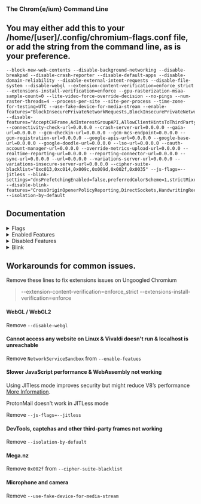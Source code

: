 ### The Chrom{e/ium} Command Line

## You may either add this to your /home/[user]/.config/chromium-flags.conf file, or add the string from the command line, as is your preference.

```
--block-new-web-contents --disable-background-networking --disable-breakpad --disable-crash-reporter --disable-default-apps --disable-domain-reliability --disable-external-intent-requests --disable-file-system --disable-webgl --extension-content-verification=enforce_strict --extensions-install-verification=enforce --gpu-rasterization-msaa-sample-count=0 --lite-video-force-override-decision --no-pings --num-raster-threads=4 --process-per-site --site-per-process --time-zone-for-testing=UTC --use-fake-device-for-media-stream --enable-features="BlockInsecurePrivateNetworkRequests,BlockInsecurePrivateNetworkRequestsForNavigations,BrowserDynamicCodeDisabled,DesktopScreenshots,DisableProcessReuse,ElementSuperRareData,EnableCsrssLockdown,EncryptedClientHello,ForceIsolationInfoFrameOriginToTopLevelFrame,GpuAppContainer,ImprovedCookieControls,IntensiveWakeUpThrottling:grace_period_seconds/10,IsolateOrigins,IsolatePrerenders,IsolateSandboxedIframes,MinimizeAudioProcessingForUnusedOutput,NetworkServiceSandbox,NetworkServiceCodeIntegrity,OpaqueResponseBlockingV01,OriginIsolationHeader,PartitionConnectionsByNetworkIsolationKey,PartitionDomainReliabilityByNetworkIsolationKey,PartitionExpectCTStateByNetworkIsolationKey,PartitionHttpServerPropertiesByNetworkIsolationKey,PartitionNelAndReportingByNetworkIsolationKey,PartitionSSLSessionsByNetworkIsolationKey,PartitionedCookies,PostQuantumCECPQ2,PrefetchPrivacyChanges,ReduceUserAgent,ReducedReferrerGranularity,RendererAppContainer,RestrictGamepadAccess,SandboxExternalProtocolBlocked,ScopeMemoryCachePerContext,SplitAuthCacheByNetworkIsolationKey,SplitCacheByIncludeCredentials,SplitCacheByNetworkIsolationKey,SplitHostCacheByNetworkIsolationKey,StrictOriginIsolation,SubframeShutdownDelay,SuppressDifferentOriginSubframeJSDialogs,ThirdPartyStoragePartitioning,ThrottleForegroundTimers,TurnOffStreamingMediaCachingAlways,TurnOffStreamingMediaCachingOnBattery,WinSboxDisableExtensionPoint,WinSboxDisableKtmComponent" --disable-features="AcceptCHFrame,AdInterestGroupAPI,AllowClientHintsToThirdParty,AllowURNsInIframes,AnonymousIframeOriginTrial,AutofillEnableAccountWalletStorage,AutofillServerCommunication,BrowsingTopics,ClearCrossSiteCrossBrowsingContextGroupWindowName,ClientHintThirdPartyDelegation,ClientHintsDPR,ClientHintsDPR_DEPRECATED,ClientHintsDeviceMemory,ClientHintsDeviceMemory_DEPRECATED,ClientHintsMetaHTTPEquivAcceptCH,ClientHintsMetaNameAcceptCH,ClientHintsResourceWidth,ClientHintsResourceWidth_DEPRECATED,ClientHintsViewportWidth,ClientHintsViewportWidth_DEPRECATED,ComputePressure,ContextMenuPerformanceInfoAndRemoteHintFetching,ConversionMeasurement,CookieDomainRejectNonASCII,CopyLinkToText,CrashReporting,CriticalClientHint,CrostiniAdditionalEnterpriseReporting,CssSelectorFragmentAnchor,DocumentReporting,EnableStructuredMetrics,EnterpriseRealtimeExtensionRequest,ExpectCTReporting,EnableTLS13EarlyData,FedCm,Fledge,FontAccess,GreaseUACH,IdleDetection,InterestGroupStorage,Journeys,LensStandalone,MediaDrmPreprovisioning,MediaEngagementBypassAutoplayPolicies,NavigationRequestPreconnect,NetworkTimeServiceQuerying,NotificationTriggers,OmniboxTriggerForNoStatePrefetch,OptimizationHints,OptimizationHintsFetching,OptimizationHintsFetchingAnonymousDataConsent,OptimizationHintsFieldTrials,Parakeet,Prerender2,PrefersColorSchemeClientHintHeader,PreloadMediaEngagementData,Reporting,RetailCoupons,SCTAuditing,SegmentationPlatform,SignedExchangeReportingForDistributors,SignedHTTPExchange,SpeculationRulesPrefetchProxy,SubresourceWebBundles,TabMetricsLogging,TFLiteLanguageDetectionEnabled,TextFragmentAnchor,SafeBrowsingBetterTelemetryAcrossReports,UserAgentClientHint,UserAgentClientHintFullVersionList,UsernameFirstFlow,UsernameFirstFlowFilling,UsernameFirstFlowFallbackCrowdsourcing,ViewportHeightClientHintHeader,WebNFC,WebOTP,WebSQLInThirdPartyContextEnabled,WebXR,WinrtGeolocationImplementation" --connectivity-check-url=0.0.0.0 --crash-server-url=0.0.0.0 --gaia-url=0.0.0.0 --gcm-checkin-url=0.0.0.0 --gcm-mcs-endpoint=0.0.0.0 --gcm-registration-url=0.0.0.0 --google-apis-url=0.0.0.0 --google-base-url=0.0.0.0 --google-doodle-url=0.0.0.0 --lso-url=0.0.0.0 --oauth-account-manager-url=0.0.0.0 --override-metrics-upload-url=0.0.0.0 --realtime-reporting-url=0.0.0.0 --reporting-connector-url=0.0.0.0 --sync-url=0.0.0.0 --url=0.0.0.0 --variations-server-url=0.0.0.0 --variations-insecure-server-url=0.0.0.0 --cipher-suite-blacklist="0xc013,0xc014,0x009c,0x009d,0x002f,0x0035" --js-flags=--jitless --blink-settings="dnsPrefetchingEnabled=false,preferredColorScheme=1,strictMixedContentChecking=true,strictMixedContentCheckingForPlugin=true,strictlyBlockBlockableMixedContent=true" --disable-blink-features="CrossOriginOpenerPolicyReporting,DirectSockets,HandwritingRecognition,IdleDetection" --isolation-by-default
```
## Documentation
<details><summary>Flags</summary><p>

| Name | Description |
| :--- | :---------- |
| --block-new-web-contents | Blocks all pop-ups |
| --cipher-suite-blacklist | Blocks lists of cipher suites |
| --disable-background-networking | Blocks background networking, like Safe browsing |
| --disable-breakpad | Disables the crash reporting |
| --disable-crash-reporter | Disables the crash reporting |
| --disable-default-apps | Disables installation of default apps |
| --disable-domain-reliability | Disables Domain Reliability Monitoring |
| --disable-external-intent-requests | Never forward URL requests to external intents |
| --disable-file-system | Disables FileSystem API |
| --disable-webgl | Disables WebGL |
| --extension-content-verification | Extensions verification |
| --extensions-install-verification | Extensions verification |
| --gpu-rasterization-msaa-sample-count | Numbers of multisample antialiasing samples for GPU rasterization <br> are based on DPI for desktops <br> Android uses 4 by default. Using 0 disables MSAA and improves performance |
| --isolation-by-default | Change several web APIs that make it difficult to isolate origins into distinct processes |
| --js-flags=--jitless | Running V8 in JITless mode enables ACG and CET mitigations in the renderer process, disables WebAssembly and [more](https://v8.dev/blog/jitless). |
| --no-pings | Blocks hyperlink auditing pings |
| --num-raster-threads | Enforces number of worker threads used to rasterize content |
| --process-per-site | Consolidates same-site pages to share a single process |
| --site-per-process | Enforces a one-site-per-process security policy |
| --time-zone-for-testing | Spoofs timzeone |
| --use-fake-device-for-media-stream | Spoofs microphone and camera IDs |
</p></details>

<details><summary>Enabled Features</summary><p>

Partitioning:
* ForceIsolationInfoFrameOriginToTopLevelFrame
* IsolateOrigins
* IsolatePrerenders
* IsolateSandboxedIframes
* OriginIsolationHeader
* PartitionConnectionsByNetworkIsolationKey
* PartitionDomainReliabilityByNetworkIsolationKey
* PartitionExpectCTStateByNetworkIsolationKey
* PartitionHttpServerPropertiesByNetworkIsolationKey
* PartitionNelAndReportingByNetworkIsolationKey
* PartitionSSLSessionsByNetworkIsolationKey
* PartitionedCookies
* SplitAuthCacheByNetworkIsolationKey
* SplitCacheByIncludeCredentials
* SplitCacheByNetworkIsolationKey
* SplitHostCacheByNetworkIsolationKey
* StrictOriginIsolation
	
Sandboxing:
* BrowserDynamicCodeDisabled
	* Prevents the browser process from generating dynamic code or modifying executable code using ACG
* EnableCsrssLockdown
* GpuAppContainer
* NetworkServiceCodeIntegrity
	* Enables CIG mitigation in the network process
* NetworkServiceSandbox
	* Enables ACG mitigation in the network process
* RendererAppContainer
* SandboxExternalProtocolBlocked
* WinSboxDisableExtensionPoint
* WinSboxDisableKtmComponent

Privacy & Security:
* BlockInsecurePrivateNetworkRequests, BlockInsecurePrivateNetworkRequestsForNavigations
	* Blocks insecure private network requests
* ClearCrossSiteCrossBrowsingContextGroupWindowName
* CookieDomainRejectNonASCII
* DisableProcessReuse, ReduceUserAgent
	* The (edge://)flags version are not available on Edge
* EncryptedClientHello
* ImprovedCookieControls
	* Improved third-party cookie blocking/control
* OpaqueResponseBlockingV01
	* [Documentation](https://docs.google.com/document/d/1qUbE2ySi6av3arUEw5DNdFJIKKBbWGRGsXz_ew3S7HQ)
* PostQuantumCECPQ2
* PrefetchPrivacyChanges
	* Prefetch requests will not follow redirects, not send a Referer header, not send credentials for cross-origin requests, and do not pass through service workers
* ReducedReferrerGranularity
	* Enables strict-origin-when-cross-origin

Performance:
* ElementSuperRareData
* IntensiveWakeUpThrottling:grace_period_seconds/10
* ScopeMemoryCachePerContext
* SubframeShutdownDelay
* ThrottleForegroundTimers
* TurnOffStreamingMediaCachingAlways, TurnOffStreamingMediaCachingOnBattery

Others:
* DesktopScreenshots
* RestrictGamepadAccess
* SuppressDifferentOriginSubframeJSDialogs
	* Disallows window.{alert, prompt, confirm} if triggered inside a subframe that is not same origin with the main frame
</p></details>

<details><summary>Disabled Features</summary><p>

Reporting:
* ComputePressure
* ConversionMeasurement
* CrashReporting
* CrostiniAdditionalEnterpriseReporting
* DocumentReporting
* EnableStructuredMetrics
* EnterpriseRealtimeExtensionRequest
* ExpectCTReporting
* Reporting
* SafeBrowsingBetterTelemetryAcrossReports
* TabMetricsLogging

Autofill:
* AutofillEnableAccountWalletStorage
* AutofillServerCommunication

PrivacySandbox/FloC Related:
* AdInterestGroupAPI
* AllowURNsInIframes
* BrowsingTopics
* FedCm
* Fledge
* InterestGroupStorage
* Parakeet

SXG:
* SignedExchangeReportingForDistributors
* SignedHTTPExchange

WebBundles:
* SubresourceWebBundles

ClientHints:
* AcceptCHFrame
* AllowClientHintsToThirdParty
* ClientHintThirdPartyDelegation
* ClientHintsDPR
* ClientHintsDPR_DEPRECATED
* ClientHintsDeviceMemory
* ClientHintsDeviceMemory_DEPRECATED
* ClientHintsMetaHTTPEquivAcceptCH
* ClientHintsMetaNameAcceptCH
* ClientHintsResourceWidth
* ClientHintsResourceWidth_DEPRECATED
* ClientHintsViewportWidth
* ClientHintsViewportWidth_DEPRECATED
* CriticalClientHint
* GreaseUACH
* PrefersColorSchemeClientHintHeader
	* Disabled blocks Dark mode detection via client hints
* UserAgentClientHint
* UserAgentClientHintFullVersionList
* ViewportHeightClientHintHeader

Optimization Hints:
* OptimizationHints
* OptimizationHintsFieldTrials
* OptimizationHintsFetching
* OptimizationHintsFetchingAnonymousDataConsent
* ContextMenuPerformanceInfoAndRemoteHintFetching
* NavigationPredictor

Others:
* AnonymousIframeOriginTrial
* CssSelectorFragmentAnchor
* EnableTLS13EarlyData
* FontAccess
* IdleDetection
	* Blocks Idle Detection
* Journeys
* LensStandalone
* MediaDrmPreprovisioning
	* Blocks DRM (Might break Netflix and Spotify)
* NavigationRequestPreconnect
* NetworkTimeServiceQuerying
	* Disables network time queries in order to prevent Chromium connecting to `clients2.google.com`
* NotificationTriggers
* OmniboxTriggerForNoStatePrefetch
* PreloadMediaEngagementData, MediaEngagementBypassAutoplayPolicies
* Prerender2
* RetailCoupons
* SCTAuditing
* SegmentationPlatform
* SpeculationRulesPrefetchProxy
* TFLiteLanguageDetectionEnabled
* TextFragmentAnchor, CopyLinkToText
	* Disables text snippets in URL fragments
* UsernameFirstFlow, UsernameFirstFlowFilling, UsernameFirstFlowFallbackCrowdsourcing
* WebNFC, WebOTP, WebXR
	* Blocks NFC, OTP and XR APIs
* WebSQLInThirdPartyContextEnabled
* WinrtGeolocationImplementation
	* Blocks Geolocation, you might need to enable it if you are going to use Maps
</p></details>

<details><summary>Blink</summary><p>

| Name | Description |
| :--- | :---------- |
| --blink-settings | Sets Blink settings |
| --disable-blink-features | Disables selected Blink features |

blink-settings:
* dnsPrefetchingEnabled = false
	* Disables DNS prefetching
* preferredColorScheme = 1
	* Prevents Dark Mode detection if `#disallow-doc-written-script-loads` is disabled/default
* strictMixedContentChecking, strictMixedContentCheckingForPlugin, strictlyBlockBlockableMixedContent = true
	* Strictly blocks mixed contents

disable-blink-features:
* CrossOriginOpenerPolicyReporting
* DirectSockets
* HandwritingRecognition
* IdleDetection
</p></details>

## Workarounds for common issues.

Remove these lines to fix extensions issues on Ungoogled Chromium
> --extension-content-verification=enforce_strict
> --extensions-install-verification=enforce

#### WebGL / WebGL2

Remove `--disable-webgl`

#### Cannot access any website on Linux & Vivaldi doesn't run & localhost is unreachable

Remove `NetworkServiceSandbox` from `--enable-featues`

#### Slower JavaScript performance & WebAssembly not working

Using JITless mode improves security but might reduce V8’s performance [More Information](https://v8.dev/blog/jitless).

ProtonMail doesn't work in JITLess mode

Remove `--js-flags=--jitless`

#### DevTools, captchas and other third-party frames not working

Remove `--isolation-by-default`

#### Mega.nz

Remove `0x002f` from `--cipher-suite-blacklist`

#### Microphone and camera

Remove `--use-fake-device-for-media-stream`
